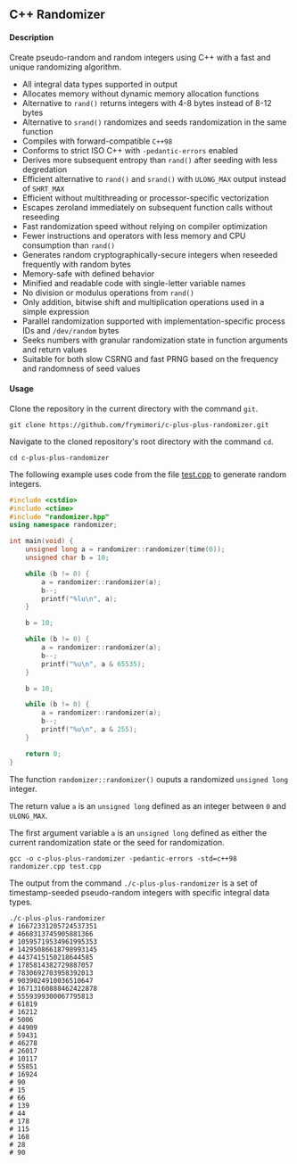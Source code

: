 ## C++ Randomizer

#### Description

Create pseudo-random and random integers using C++ with a fast and unique randomizing algorithm.

- All integral data types supported in output
- Allocates memory without dynamic memory allocation functions
- Alternative to `rand()` returns integers with 4-8 bytes instead of 8-12 bytes
- Alternative to `srand()` randomizes and seeds randomization in the same function
- Compiles with forward-compatible `C++98`
- Conforms to strict ISO C++ with `-pedantic-errors` enabled
- Derives more subsequent entropy than `rand()` after seeding with less degredation
- Efficient alternative to `rand()` and `srand()` with `ULONG_MAX` output instead of `SHRT_MAX`
- Efficient without multithreading or processor-specific vectorization
- Escapes zeroland immediately on subsequent function calls without reseeding
- Fast randomization speed without relying on compiler optimization
- Fewer instructions and operators with less memory and CPU consumption than `rand()`
- Generates random cryptographically-secure integers when reseeded frequently with random bytes
- Memory-safe with defined behavior
- Minified and readable code with single-letter variable names
- No division or modulus operations from `rand()`
- Only addition, bitwise shift and multiplication operations used in a simple expression
- Parallel randomization supported with implementation-specific process IDs and `/dev/random` bytes
- Seeks numbers with granular randomization state in function arguments and return values
- Suitable for both slow CSRNG and fast PRNG based on the frequency and randomness of seed values

#### Usage
Clone the repository in the current directory with the command `git`.

``` console
git clone https://github.com/frymimori/c-plus-plus-randomizer.git
```

Navigate to the cloned repository's root directory with the command `cd`.

``` console
cd c-plus-plus-randomizer
```

The following example uses code from the file [test.cpp](https://github.com/frymimori/c-plus-plus-randomizer/blob/main/test.cpp) to generate random integers.

``` cpp
#include <cstdio>
#include <ctime>
#include "randomizer.hpp"
using namespace randomizer;

int main(void) {
	unsigned long a = randomizer::randomizer(time(0));
	unsigned char b = 10;

	while (b != 0) {
		a = randomizer::randomizer(a);
		b--;
		printf("%lu\n", a);
	}

	b = 10;

	while (b != 0) {
		a = randomizer::randomizer(a);
		b--;
		printf("%u\n", a & 65535);
	}

	b = 10;

	while (b != 0) {
		a = randomizer::randomizer(a);
		b--;
		printf("%u\n", a & 255);
	}

	return 0;
}
```

The function `randomizer::randomizer()` ouputs a randomized `unsigned long` integer.

The return value `a` is an `unsigned long` defined as an integer between `0` and `ULONG_MAX`.

The first argument variable `a` is an `unsigned long` defined as either the current randomization state or the seed for randomization.

``` console
gcc -o c-plus-plus-randomizer -pedantic-errors -std=c++98 randomizer.cpp test.cpp
```

The output from the command `./c-plus-plus-randomizer` is a set of timestamp-seeded pseudo-random integers with specific integral data types.

``` console
./c-plus-plus-randomizer
# 16672331205724537351
# 4668313745905881366
# 10595719534961995353
# 14295086618798993145
# 4437415150218644585
# 1785814382729887057
# 7830692703958392013
# 9039024910036510647
# 16713160888462422878
# 5559399300067795813
# 61819
# 16212
# 5006
# 44909
# 59431
# 46278
# 26017
# 10117
# 55851
# 16924
# 90
# 15
# 66
# 139
# 44
# 178
# 115
# 168
# 28
# 90
```
